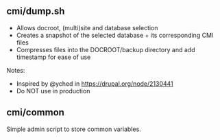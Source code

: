 cmi/dump.sh
---------------------

- Allows docroot, (multi)site and database selection
- Creates a snapshot of the selected database + its corresponding CMI files
- Compresses files into the DOCROOT/backup directory and add timestamp for ease of use

Notes:

- Inspired by @yched in https://drupal.org/node/2130441
- Do NOT use in production 

cmi/common
------------------

Simple admin script to store common variables.

